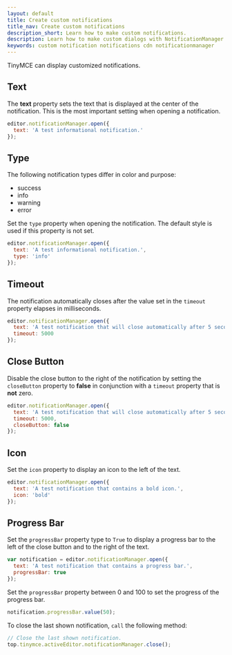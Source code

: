```yaml
---
layout: default
title: Create custom notifications
title_nav: Create custom notifications
description_short: Learn how to make custom notifications.
description: Learn how to make custom dialogs with NotificationManager.
keywords: custom notification notifications cdn notificationmanager
---
```


TinyMCE can display customized notifications.

## Text

The **text** property sets the text that is displayed at the center of the notification. This is the most important setting when opening a notification.

```js
editor.notificationManager.open({
  text: 'A test informational notification.'
});
```

## Type

The following notification types differ in color and purpose:

* success
* info
* warning
* error

Set the `type` property when opening the notification. The default style is used if this property is not set.

```js
editor.notificationManager.open({
  text: 'A test informational notification.',
  type: 'info'
});
```

## Timeout

The notification automatically closes after the value set in the `timeout` property elapses in milliseconds.

```js
editor.notificationManager.open({
  text: 'A test notification that will close automatically after 5 seconds.',
  timeout: 5000
});
```

## Close Button

Disable the close button to the right of the notification by setting the `closeButton` property to **false** in conjunction with a `timeout` property that is **not** zero.

```js
editor.notificationManager.open({
  text: 'A test notification that will close automatically after 5 seconds and has the close button disabled.',
  timeout: 5000,
  closeButton: false
});
```

## Icon

Set the `icon` property to display an icon to the left of the text.

```js
editor.notificationManager.open({
  text: 'A test notification that contains a bold icon.',
  icon: 'bold'
});
```

## Progress Bar

Set the `progressBar` property type to `True` to display a progress bar to the left of the close button and to the right of the text.


```js
var notification = editor.notificationManager.open({
  text: 'A test notification that contains a progress bar.',
  progressBar: true
});
```

Set the `progressBar` property between 0 and 100 to set the progress of the progress bar.

```js
notification.progressBar.value(50);
```

To close the last shown notification, `call` the following method:

```js
// Close the last shown notification.
top.tinymce.activeEditor.notificationManager.close();
```

